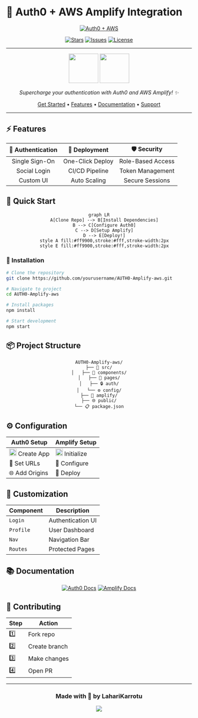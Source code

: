 # 🌟 Auth0 + AWS Amplify Integration

<div align="center">

[![Auth0 + AWS](https://custom-icon-badges.demolab.com/badge/-Auth0%20+%20AWS%20Amplify-FF9900?style=for-the-badge&logoColor=white&logo=aws)](https://github.com/yourusername/AUTH0-Amplify-aws)

[![Stars](https://custom-icon-badges.demolab.com/github/stars/yourusername/AUTH0-Amplify-aws?style=for-the-badge&logo=star&color=yellow)](https://github.com/yourusername/AUTH0-Amplify-aws/stargazers)
[![Issues](https://custom-icon-badges.demolab.com/github/issues/yourusername/AUTH0-Amplify-aws?style=for-the-badge&logo=issue&color=red)](https://github.com/yourusername/AUTH0-Amplify-aws/issues)
[![License](https://custom-icon-badges.demolab.com/github/license/yourusername/AUTH0-Amplify-aws?style=for-the-badge&logo=law&color=blue)](LICENSE)

---

<img src="https://raw.githubusercontent.com/gilbarbara/logos/master/logos/auth0.svg" width="80px"/>  <img src="https://raw.githubusercontent.com/gilbarbara/logos/master/logos/aws.svg" width="80px"/>

*Supercharge your authentication with Auth0 and AWS Amplify! ✨*

[Get Started](#-quick-start) • [Features](#-features) • [Documentation](#-documentation) • [Support](#-support)

---

</div>

## ⚡ Features

<div align="center">

| 🔑 Authentication | 🚀 Deployment | 🛡️ Security |
|:----------------:|:-------------:|:-----------:|
| Single Sign-On | One-Click Deploy | Role-Based Access |
| Social Login | CI/CD Pipeline | Token Management |
| Custom UI | Auto Scaling | Secure Sessions |

</div>

## 🚀 Quick Start

<div align="center">

```mermaid
graph LR
    A[Clone Repo] --> B[Install Dependencies]
    B --> C[Configure Auth0]
    C --> D[Setup Amplify]
    D --> E[Deploy!]
    style A fill:#ff9900,stroke:#fff,stroke-width:2px
    style E fill:#ff9900,stroke:#fff,stroke-width:2px
```

</div>

### 🔧 Installation

```bash
# Clone the repository
git clone https://github.com/yourusername/AUTH0-Amplify-aws.git

# Navigate to project
cd AUTH0-Amplify-aws

# Install packages
npm install

# Start development
npm start
```

## 📦 Project Structure

<div align="center">

```
AUTH0-Amplify-aws/
├── 📱 src/
│   ├── 🧩 components/
│   ├── 📄 pages/
│   ├── 🔒 auth/
│   └── ⚙️ config/
├── 🚀 amplify/
├── 🌐 public/
└── 📋 package.json
```

</div>

## ⚙️ Configuration

<div align="center">

| Auth0 Setup | Amplify Setup |
|-------------|---------------|
| <img src="https://raw.githubusercontent.com/gilbarbara/logos/master/logos/auth0-icon.svg" width="20px"/> Create App | <img src="https://raw.githubusercontent.com/gilbarbara/logos/master/logos/aws.svg" width="20px"/> Initialize |
| 🔗 Set URLs | 🔧 Configure |
| 🌐 Add Origins | 🚀 Deploy |

</div>

## 🎨 Customization

<div align="center">

| Component | Description |
|-----------|-------------|
| `Login` | Authentication UI |
| `Profile` | User Dashboard |
| `Nav` | Navigation Bar |
| `Routes` | Protected Pages |

</div>

## 📚 Documentation

<div align="center">

[![Auth0 Docs](https://custom-icon-badges.demolab.com/badge/-Auth0%20Docs-EB5424?style=for-the-badge&logo=auth0&logoColor=white)](https://auth0.com/docs)
[![Amplify Docs](https://custom-icon-badges.demolab.com/badge/-Amplify%20Docs-FF9900?style=for-the-badge&logo=aws-amplify&logoColor=white)](https://docs.amplify.aws)

</div>

## 🤝 Contributing

<div align="center">

| Step | Action |
|------|--------|
| 1️⃣ | Fork repo |
| 2️⃣ | Create branch |
| 3️⃣ | Make changes |
| 4️⃣ | Open PR |

</div>

---

<div align="center">

### Made with 💖 by LahariKarrotu

<img src="https://capsule-render.vercel.app/api?type=waving&color=gradient&height=100&section=footer"/>

</div>
